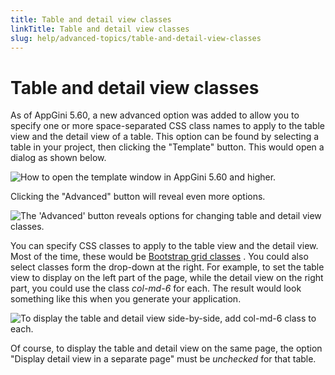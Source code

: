 ```yaml
---
title: Table and detail view classes
linkTitle: Table and detail view classes
slug: help/advanced-topics/table-and-detail-view-classes
---
```


# Table and detail view classes

As of AppGini 5.60, a new advanced option was added to allow you to
specify one or more space-separated CSS class names to apply to the
table view and the detail view of a table. This option can be found by
selecting a table in your project, then clicking the \"Template\"
button. This would open a dialog as shown below.

![How to open the template window in AppGini 5.60 and higher.](https://bigprof.com/appgini/sites/default/files/template-window-appgini.png "How to open the template window in AppGini 5.60 and higher.")

Clicking the \"Advanced\" button will reveal even more options.

![](https://bigprof.com/appgini/sites/default/files/template-window-advanced-table-and-detail-view-classes.png "The 'Advanced' button reveals options for changing table and detail view classes.")

You can specify CSS classes to apply to the table view and the detail
view. Most of the time, these would be [Bootstrap grid
classes](https://getbootstrap.com/css/#grid) . You could also select
classes form the drop-down at the right. For example, to set the table
view to display on the left part of the page, while the detail view on
the right part, you could use the class *col-md-6* for each. The result
would look something like this when you generate your application.

![](https://bigprof.com/appgini/sites/default/files/table-and-detail-view-side-by-side.png "To display the table and detail view side-by-side, add col-md-6 class to each.")

Of course, to display the table and detail view on the same page, the
option \"Display detail view in a separate page\" must be *unchecked*
for that table.




